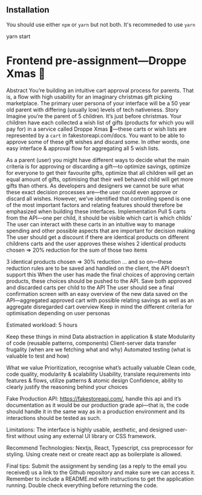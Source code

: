 ## Installation

You should use either `npm` or `yarn` but not both. It's recommeded to use `yarn`

yarn start

# Frontend pre-assignment—Droppe Xmas 🎄

Abstract
You’re building an intuitive cart approval process for parents. That is, a flow with high usability for an imaginary christmas gift picking marketplace. The primary user persona of your interface will be a 50 year old parent with differing (usually low) levels of tech nativeness.
Story
Imagine you’re the parent of 5 children. It’s just before christmas. Your children have each collected a wish list of gifts (products for which you will pay for) in a service called Droppe Xmas 🎄—these carts or wish lists are represented by a `cart` in fakestoreapi.com/docs. You want to be able to approve some of these gift wishes and discard some. In other words, one easy interface & approval flow for aggregating all 5 wish lists.

As a parent (user) you might have different ways to decide what the main criteria is for approving or discarding a gift—to optimize savings, optimize for everyone to get their favourite gifts, optimize that all children will get an equal amount of gifts, optimising that their well behaved child will get more gifts than others. As developers and designers we cannot be sure what these exact decision processes are—the user could even approve or discard all wishes. However, we’ve identified that controlling spend is one of the most important factors and relating features should therefore be emphasized when building these interfaces.
Implementation
Pull 5 carts from the API—one per child, it should be visible which cart is which childs’
The user can interact with these carts in an intuitive way to manage spending and other possible aspects that are important for decision making
The user should get a discount if there are identical products on different childrens carts and the user approves these wishes
2 identical products chosen => 20% reduction for the sum of those two items

3 identical products chosen => 30% reduction … and so on—these reduction rules are to be saved and handled on the client, the API doesn’t support this
When the user has made the final choices of approving certain products, these choices should be pushed to the API. Save both approved and discarded carts per child to the API
The user should see a final confirmation screen with an easy overview of the new data saved on the API—aggregated approved cart with possible relating savings as well as an aggregate disregarded cart overview
Keep in mind the different criteria for optimisation depending on user personas

Estimated workload: 5 hours

Keep these things in mind
Data abstraction in application & state
Modularity of code (reusable patterns, components)
Client-server data transfer frugality (when are we fetching what and why)
Automated testing (what is valuable to test and how)

What we value
Prioritization, recognise what’s actually valuable
Clean code, code quality, modularity & scalability
Usability, translate requirements into features & flows, utilize patterns & atomic design
Confidence, ability to clearly justify the reasoning behind your choices

Fake Production API: https://fakestoreapi.com/, handle this api and it’s documentation as it would be our production grade api—that is, the code should handle it in the same way as in a production environment and its interactions should be tested as such.

Limitations: The interface is highly usable, aesthetic, and designed user-first without using any external UI library or CSS framework.

Recommend Technologies: Nextjs, React, Typescript, css preprocessor for styling. Using create next or create react app as boilerplate is allowed.

Final tips: Submit the assignment by sending (as a reply to the email you received) us a link to the Github repository and make sure we can access it. Remember to include a README.md with instructions to get the application running. Double check everything before returning the code.
